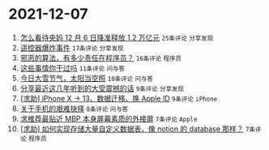 # 2021-12-07

1. [怎么看待央妈 12 月 6 日降准释放 1.2 万亿元](https://www.v2ex.com/t/820511) `25条评论` `分享发现`
1. [遥控器爆炸事件](https://www.v2ex.com/t/820510) `17条评论` `分享发现`
1. [邪恶的算法，有多少责任在程序员？](https://www.v2ex.com/t/820521) `16条评论` `程序员`
1. [这些事情你干过吗](https://www.v2ex.com/t/820525) `11条评论` `问与答`
1. [今日大雪节气，太阳当空照](https://www.v2ex.com/t/820508) `10条评论` `问与答`
1. [分享最近这几年听到的大受震撼的话](https://www.v2ex.com/t/820528) `9条评论` `分享发现`
1. [[求助] iPhone X -> 13、数据迁移、换 Apple ID](https://www.v2ex.com/t/820503) `9条评论` `iPhone`
1. [关于手机的艰难抉择](https://www.v2ex.com/t/820519) `8条评论` `问与答`
1. [求推荐最贴近 MBP 本身屏幕素质的外接屏](https://www.v2ex.com/t/820518) `7条评论` `Apple`
1. [[求助] 如何实现存储大量自定义数据表，像 notion 的 database 那样？](https://www.v2ex.com/t/820514) `7条评论` `程序员`
